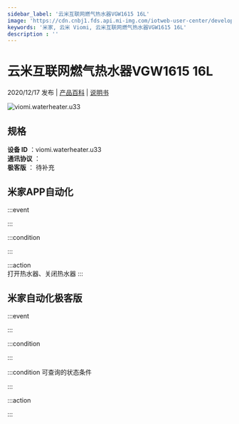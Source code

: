 ```yaml
---
sidebar_label: '云米互联网燃气热水器VGW1615 16L'
image: 'https://cdn.cnbj1.fds.api.mi-img.com/iotweb-user-center/developer_1679048481473tDoGhlCD.png?GalaxyAccessKeyId=AKVGLQWBOVIRQ3XLEW&Expires=9223372036854775807&Signature=lTHsF3OZaLsQl7kMC2SyMr5LNdA='
keywords: '米家, 云米 Viomi, 云米互联网燃气热水器VGW1615 16L'
description : ''
---
```

# 云米互联网燃气热水器VGW1615 16L

2020/12/17 发布 | [产品百科](https://home.mi.com/webapp/content/baike/product/index.html?model=viomi.waterheater.u33/) | [说明书](https://home.mi.com/views/introduction.html?model=viomi.waterheater.u33&region=cn)

![viomi.waterheater.u33](https://cdn.cnbj1.fds.api.mi-img.com/iotweb-user-center/developer_1679048481473tDoGhlCD.png?GalaxyAccessKeyId=AKVGLQWBOVIRQ3XLEW&Expires=9223372036854775807&Signature=lTHsF3OZaLsQl7kMC2SyMr5LNdA=)

## 规格  
> 
**设备 ID** ：viomi.waterheater.u33  
**通讯协议** ：  
**极客版**  ： 待补充 


## 米家APP自动化  

:::event  

:::

:::condition  

:::

:::action   
打开热水器、关闭热水器
:::

## 米家自动化极客版  

:::event  

:::

:::condition  

:::

:::condition 可查询的状态条件  

:::

:::action  

:::

        
